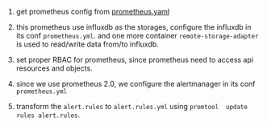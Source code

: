 1. get prometheus config from [prometheus.yaml](https://raw.githubusercontent.com/prometheus/prometheus/master/documentation/examples/prometheus-kubernetes.yml)

2. this prometheus use influxdb as the storages, configure the influxdb in its conf `prometheus.yml`.  and one more container `remote-storage-adapter` is used to read/write data from/to influxdb.

3. set proper RBAC for  prometheus, since prometheus need to access api resources and objects.

4. since we use prometheus 2.0, we configure the alertmanager in its conf `prometheus.yml`

5. transform the `alert.rules` to `alert.rules.yml` using `promtool  update rules alert.rules`.